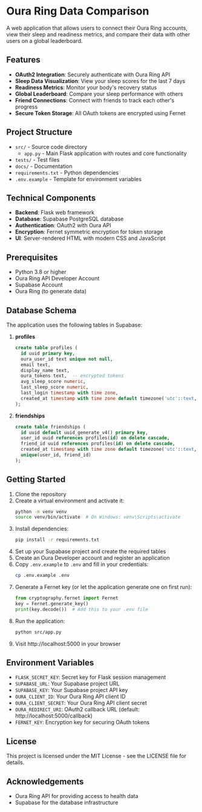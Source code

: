 # Oura Ring Data Comparison

A web application that allows users to connect their Oura Ring accounts, view their sleep and readiness metrics, and compare their data with other users on a global leaderboard.

## Features

- **OAuth2 Integration**: Securely authenticate with Oura Ring API
- **Sleep Data Visualization**: View your sleep scores for the last 7 days
- **Readiness Metrics**: Monitor your body's recovery status
- **Global Leaderboard**: Compare your sleep performance with others
- **Friend Connections**: Connect with friends to track each other's progress
- **Secure Token Storage**: All OAuth tokens are encrypted using Fernet

## Project Structure

- `src/` - Source code directory
  - `app.py` - Main Flask application with routes and core functionality
- `tests/` - Test files
- `docs/` - Documentation
- `requirements.txt` - Python dependencies
- `.env.example` - Template for environment variables

## Technical Components

- **Backend**: Flask web framework
- **Database**: Supabase PostgreSQL database
- **Authentication**: OAuth2 with Oura API
- **Encryption**: Fernet symmetric encryption for token storage
- **UI**: Server-rendered HTML with modern CSS and JavaScript

## Prerequisites

- Python 3.8 or higher
- Oura Ring API Developer Account
- Supabase Account
- Oura Ring (to generate data)

## Database Schema

The application uses the following tables in Supabase:

1. **profiles**
   ```sql
   create table profiles (
     id uuid primary key,
     oura_user_id text unique not null,
     email text,
     display_name text,
     oura_tokens text,  -- encrypted tokens
     avg_sleep_score numeric,
     last_sleep_score numeric,
     last_login timestamp with time zone,
     created_at timestamp with time zone default timezone('utc'::text, now()) not null
   );
   ```

2. **friendships**
   ```sql
   create table friendships (
     id uuid default uuid_generate_v4() primary key,
     user_id uuid references profiles(id) on delete cascade,
     friend_id uuid references profiles(id) on delete cascade,
     created_at timestamp with time zone default timezone('utc'::text, now()) not null,
     unique(user_id, friend_id)
   );
   ```

## Getting Started

1. Clone the repository
2. Create a virtual environment and activate it:
   ```bash
   python -m venv venv
   source venv/bin/activate  # On Windows: venv\Scripts\activate
   ```
3. Install dependencies:
   ```bash
   pip install -r requirements.txt
   ```
4. Set up your Supabase project and create the required tables
5. Create an Oura Developer account and register an application
6. Copy `.env.example` to `.env` and fill in your credentials:
   ```bash
   cp .env.example .env
   ```
7. Generate a Fernet key (or let the application generate one on first run):
   ```python
   from cryptography.fernet import Fernet
   key = Fernet.generate_key()
   print(key.decode())  # Add this to your .env file
   ```
8. Run the application:
   ```bash
   python src/app.py
   ```
9. Visit http://localhost:5000 in your browser

## Environment Variables

- `FLASK_SECRET_KEY`: Secret key for Flask session management
- `SUPABASE_URL`: Your Supabase project URL
- `SUPABASE_KEY`: Your Supabase project API key
- `OURA_CLIENT_ID`: Your Oura Ring API client ID
- `OURA_CLIENT_SECRET`: Your Oura Ring API client secret
- `OURA_REDIRECT_URI`: OAuth2 callback URL (default: http://localhost:5000/callback)
- `FERNET_KEY`: Encryption key for securing OAuth tokens

## License

This project is licensed under the MIT License - see the LICENSE file for details.

## Acknowledgements

- Oura Ring API for providing access to health data
- Supabase for the database infrastructure 